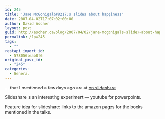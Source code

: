 ```yaml
---
id: 245
title: 'Jane McGonigal&#8217;s slides about happiness'
date: 2007-04-02T17:07:02+00:00
author: David Ascher
layout: post
guid: http://ascher.ca/blog/2007/04/02/jane-mcgonigals-slides-about-happiness/
permalink: /?p=245
tags:
  - ""
restapi_import_id:
  - 5780561eab8f6
original_post_id:
  - "245"
categories:
  - General
---
```

&#8230; that I mentioned a few days ago are at [on slideshare](http://www.slideshare.net/avantgame/creating-alternate-realities-or-hacking-happiness).

Slideshare is an interesting experiment &#8212; youtube for powerpoints.

Feature idea for slideshare: links to the amazon pages for the books mentioned in the talks.